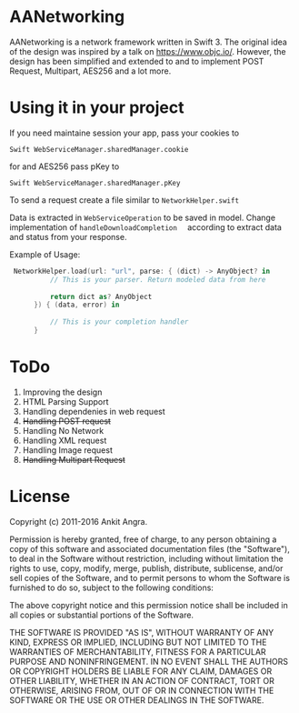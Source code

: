 # AANetworking

AANetworking is a network framework written in Swift 3. The original idea of the design was inspired by a talk on https://www.objc.io/. However, the design has been simplified and extended to and to implement POST Request, Multipart, AES256 and a lot more.

# Using it in your project
If you need maintaine session your app, pass your cookies to 
```
Swift WebServiceManager.sharedManager.cookie
``` 
for and AES256 pass pKey to 
```
Swift WebServiceManager.sharedManager.pKey
``` 
To send a request create a file similar to ```NetworkHelper.swift```

Data is extracted in  ```WebServiceOperation``` to be saved in model. Change implementation of  ```handleDownloadCompletion  ``` according to extract data and status from your response. 

Example of Usage: 
  ```Swift
   NetworkHelper.load(url: "url", parse: { (dict) -> AnyObject? in
            // This is your parser. Return modeled data from here
            
            return dict as? AnyObject
        }) { (data, error) in
            
            // This is your completion handler
        }
  ```

# ToDo
1. Improving the design
2. HTML Parsing Support
3. Handling dependenies in web request
4. <del> Handling POST request </del>
5. Handling No Network
6. Handling XML request
7. Handling Image request
8. <del> Handling Multipart Request </del>


# License


Copyright (c) 2011-2016 Ankit Angra.

Permission is hereby granted, free of charge, to any person obtaining a copy of this software and associated documentation files (the "Software"), to deal in the Software without restriction, including without limitation the rights to use, copy, modify, merge, publish, distribute, sublicense, and/or sell copies of the Software, and to permit persons to whom the Software is furnished to do so, subject to the following conditions:

The above copyright notice and this permission notice shall be included in all copies or substantial portions of the Software.

THE SOFTWARE IS PROVIDED "AS IS", WITHOUT WARRANTY OF ANY KIND, EXPRESS OR IMPLIED, INCLUDING BUT NOT LIMITED TO THE WARRANTIES OF MERCHANTABILITY, FITNESS FOR A PARTICULAR PURPOSE AND NONINFRINGEMENT. IN NO EVENT SHALL THE AUTHORS OR COPYRIGHT HOLDERS BE LIABLE FOR ANY CLAIM, DAMAGES OR OTHER LIABILITY, WHETHER IN AN ACTION OF CONTRACT, TORT OR OTHERWISE, ARISING FROM, OUT OF OR IN CONNECTION WITH THE SOFTWARE OR THE USE OR OTHER DEALINGS IN THE SOFTWARE.





